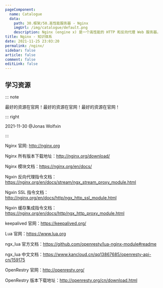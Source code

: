 ```yaml
---
pageComponent: 
  name: Catalogue
  data: 
    path: 30.框架/50.高性能服务器 - Nginx
    imgUrl: /img/catalogue/default.png
    description: Nginx (engine x) 是一个高性能的 HTTP 和反向代理 Web 服务器，同时也提供了 IMAP/POP3/SMTP 服务。
title: Nginx - 知识体系
date: 2021-11-25 23:03:20
permalink: /nginx/
sidebar: false
article: false
comment: false
editLink: false
---
```



## 学习资源

::: note

最好的资源在官网！最好的资源在官网！最好的资源在官网！

::: right

2021-11-30 @Jonas Wolfxin

:::



Nginx 官网: <http://nginx.org>

Nginx 所有版本下载地址：<http://nginx.org/download/>

Nginx 模块文档：<https://nginx.org/en/docs/>

Ngxin 反向代理指令文档：<https://nginx.org/en/docs/stream/ngx_stream_proxy_module.html>

Ngxin SSL 指令文档：<http://nginx.org/en/docs/http/ngx_http_ssl_module.html>

Ngxin 缓存集成指令文档：<https://nginx.org/en/docs/http/ngx_http_proxy_module.html>

keepalived 官网：<https://keepalived.org/>

Lua 官网：<https://www.lua.org>

ngx_lua 官方文档：<https://github.com/openresty/lua-nginx-module#readme>

ngx_lua 中文文档：<https://www.kancloud.cn/qq13867685/openresty-api-cn/159175>

OpenRestry 官网：<http://openresty.org/>

OpenRestry 版本下载地址：<http://openresty.org/cn/download.html>